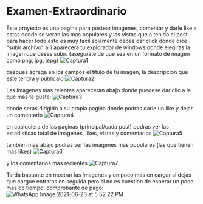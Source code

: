 # Examen-Extraordinario

Este proyecto es una pagina para postear imagenes, comentar y darle like a estas donde se veran las mas populares y las vistas que a tenido el post. para hacer todo esto es muy facil solamente debes dar click donde dice "subir archivo" alli aparecera tu explorador de windows donde elegiras la imagen que deses subir. (asegurate de que sea en un formato de imagen como png, jpg, jepg)
![Captura1](https://user-images.githubusercontent.com/47793084/123180440-817b3000-d448-11eb-8376-25e249ffd4ae.PNG)

despues agrega en los campos el titulo de tu imagen, la descripcion que este tendra y publicalo
![Captura2](https://user-images.githubusercontent.com/47793084/123180855-59d89780-d449-11eb-9fbd-b8b59a3a88d0.PNG)

Las imagenes mas reientes apareceran abajo donde puedese dar clic a la que mas te guste:
![Captura3](https://user-images.githubusercontent.com/47793084/123180969-9e643300-d449-11eb-992c-2614bda47013.PNG)

donde seras dirigido a su propia pagina donde podras darle un like y dejar un comentario
![Captura4](https://user-images.githubusercontent.com/47793084/123181505-ab355680-d44a-11eb-9699-690bc132dfb7.PNG)

en cualquiera de las paginas (principal/cada post) podras ver las estadisticas total de imagenes, likes, vistas y comentarios 
![Captura5](https://user-images.githubusercontent.com/47793084/123181807-4a5a4e00-d44b-11eb-8266-a6e884804266.PNG)

tambien mas abajo podras ver las imagenes mas populares (las que tienen mas likes)
![Captura6](https://user-images.githubusercontent.com/47793084/123181851-665def80-d44b-11eb-807d-6d98609853c5.PNG)

y los comentarios mas recientes
![Captura7](https://user-images.githubusercontent.com/47793084/123181877-7249b180-d44b-11eb-98a5-a7899bf46d4b.PNG)

Tarda bastante en mostrar las imagenes y un poco mas en cargar si dejas que cargue entraras en seguida pero si no es cuestion de esperar un poco mas de tiempo.
comprobante de pago: 
![WhatsApp Image 2021-06-23 at 5 52 22 PM](https://user-images.githubusercontent.com/47793084/123182118-fef46f80-d44b-11eb-8dd5-07fa848252d6.jpeg)



